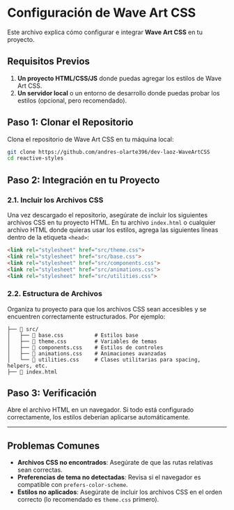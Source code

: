 
# Configuración de Wave Art CSS

Este archivo explica cómo configurar e integrar **Wave Art CSS** en tu proyecto.

## Requisitos Previos

1. **Un proyecto HTML/CSS/JS** donde puedas agregar los estilos de Wave Art CSS.
2. **Un servidor local** o un entorno de desarrollo donde puedas probar los estilos (opcional, pero recomendado).

## Paso 1: Clonar el Repositorio

Clona el repositorio de Wave Art CSS en tu máquina local:

```bash
git clone https://github.com/andres-olarte396/dev-laoz-WaveArtCSS
cd reactive-styles
```

## Paso 2: Integración en tu Proyecto

### 2.1. Incluir los Archivos CSS

Una vez descargado el repositorio, asegúrate de incluir los siguientes archivos CSS en tu proyecto HTML. En tu archivo `index.html` o cualquier archivo HTML donde quieras usar los estilos, agrega las siguientes líneas dentro de la etiqueta `<head>`:

```html
<link rel="stylesheet" href="src/theme.css">
<link rel="stylesheet" href="src/base.css">
<link rel="stylesheet" href="src/components.css">
<link rel="stylesheet" href="src/animations.css">
<link rel="stylesheet" href="src/utilities.css">
```

### 2.2. Estructura de Archivos

Organiza tu proyecto para que los archivos CSS sean accesibles y se encuentren correctamente estructurados. Por ejemplo:

```plaintext
├── 📂 src/
│   ├── 📝 base.css          # Estilos base
│   ├── 📝 theme.css         # Variables de temas
│   ├── 📝 components.css    # Estilos de controles
│   ├── 📝 animations.css    # Animaciones avanzadas
│   └── 📝 utilities.css     # Clases utilitarias para spacing, helpers, etc.
├── 📄 index.html
```

## Paso 3: Verificación

Abre el archivo HTML en un navegador. Si todo está configurado correctamente, los estilos deberían aplicarse automáticamente.

---

## Problemas Comunes

- **Archivos CSS no encontrados**: Asegúrate de que las rutas relativas sean correctas.
- **Preferencias de tema no detectadas**: Revisa si el navegador es compatible con `prefers-color-scheme`.
- **Estilos no aplicados**: Asegúrate de incluir los archivos CSS en el orden correcto (lo recomendado es `theme.css` primero).
